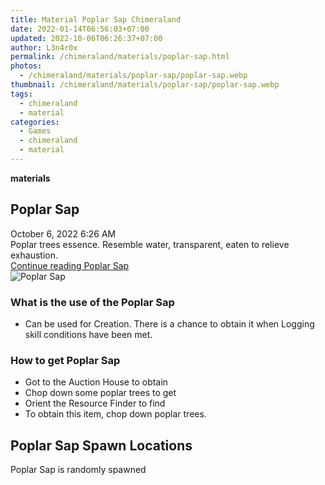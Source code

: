 ```yaml
---
title: Material Poplar Sap Chimeraland
date: 2022-01-14T06:56:03+07:00
updated: 2022-10-06T06:26:37+07:00
author: L3n4r0x
permalink: /chimeraland/materials/poplar-sap.html
photos:
  - /chimeraland/materials/poplar-sap/poplar-sap.webp
thumbnail: /chimeraland/materials/poplar-sap/poplar-sap.webp
tags:
  - chimeraland
  - material
categories:
  - Games
  - chimeraland
  - material
---
```


<section id="bootstrap-wrapper">
  <link
    rel="stylesheet"
    href="https://rawcdn.githack.com/dimaslanjaka/Web-Manajemen/870a349/css/bootstrap-5-3-0-alpha3-wrapper.css"
  />
  <div
    class="row g-0 border rounded overflow-hidden flex-md-row mb-4 shadow-sm position-relative bg-light text-dark"
  >
    <div class="col p-4 d-flex flex-column position-static">
      <strong class="d-inline-block mb-2 text-success">materials</strong>
      <h2 class="mb-0">Poplar Sap</h2>
      <div class="mb-1 text-muted">October 6, 2022 6:26 AM</div>
      <div class="mb-2 border p-1">
        Poplar trees essence. Resemble water, transparent, eaten to relieve
        exhaustion.
      </div>
      <a
        href="/chimeraland/materials/poplar-sap.html"
        class="stretched-link d-none"
        >Continue reading Poplar Sap</a
      >
    </div>
    <div class="col-auto d-none d-lg-block">
      <img
        src="/chimeraland/materials/poplar-sap/poplar-sap.webp"
        alt="Poplar Sap"
      />
    </div>
  </div>
  <div class="row bg-light text-dark">
    <div class="col-lg-6 col-12 mb-2">
      <div class="card">
        <div class="card-body">
          <h3 class="card-title">What is the use of the Poplar Sap</h3>
          <div class="card-text">
            <ul>
              <li>
                Can be used for Creation. There is a chance to obtain it when
                Logging skill conditions have been met.
              </li>
            </ul>
          </div>
        </div>
      </div>
    </div>
    <div class="col-lg-6 col-12 mb-2">
      <div class="card">
        <div class="card-body">
          <h3 class="card-title">How to get Poplar Sap</h3>
          <div class="card-text">
            <ul>
              <li>Got to the Auction House to obtain</li>
              <li>Chop down some poplar trees to get</li>
              <li>Orient the Resource Finder to find</li>
              <li>To obtain this item, chop down poplar trees.</li>
            </ul>
          </div>
        </div>
      </div>
    </div>
    <div class="col-12 mb-2">
      <h2>Poplar Sap Spawn Locations</h2>
      <p>Poplar Sap is randomly spawned</p>
    </div>
  </div>
</section>